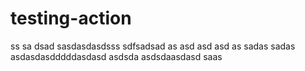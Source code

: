 # testing-action
ss
sa dsad sasdasdasdsss
sdfsadsad as asd asd asd as
sadas
sadas
asdasdasdddddasdasd
asdsda
asdsdaasdasd
saas

